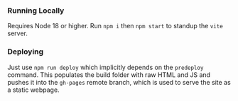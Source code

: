 ### Running Locally

Requires Node 18 or higher. Run `npm i` then `npm start` to standup the `vite` server.

### Deploying

Just use `npm run deploy` which implicitly depends on the `predeploy` command. This populates the build folder with raw HTML and JS and pushes it into the `gh-pages` remote branch, which is used to serve the site as a static webpage.
